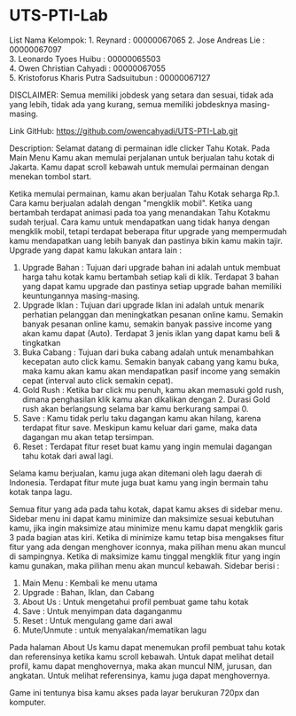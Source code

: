 # UTS-PTI-Lab

List Nama Kelompok:
    1. Reynard                                      : 00000067065
    2. Jose Andreas Lie                             : 00000067097   
    3. Leonardo Tyoes Huibu                         : 00000065503   
    4. Owen Christian Cahyadi                       : 00000067055   
    5. Kristoforus Kharis Putra Sadsuitubun         : 00000067127

DISCLAIMER: 
Semua memiliki jobdesk yang setara dan sesuai, tidak ada yang lebih, tidak ada yang kurang, semua memiliki jobdesknya masing-masing.

Link GitHub: https://github.com/owencahyadi/UTS-PTI-Lab.git

Description:
Selamat datang di permainan idle clicker Tahu Kotak. Pada Main Menu Kamu akan memulai perjalanan untuk berjualan tahu kotak di Jakarta. Kamu dapat scroll kebawah untuk memulai permainan dengan menekan tombol start. 

Ketika memulai permainan, kamu akan berjualan Tahu Kotak seharga Rp.1. Cara kamu berjualan adalah dengan "mengklik mobil". Ketika uang bertambah terdapat animasi pada toa yang menandakan Tahu Kotakmu sudah terjual. Cara kamu untuk mendapatkan uang tidak hanya dengan mengklik mobil, tetapi terdapat beberapa fitur upgrade yang mempermudah kamu mendapatkan uang lebih banyak dan pastinya bikin kamu makin tajir. Upgrade yang dapat kamu lakukan antara lain :
1. Upgrade Bahan : Tujuan dari upgrade bahan ini adalah untuk membuat harga tahu kotak kamu bertambah setiap kali di klik. Terdapat 3 bahan yang dapat kamu upgrade dan pastinya setiap upgrade bahan memiliki keuntungannya masing-masing.
2. Upgrade Iklan : Tujuan dari upgrade Iklan ini adalah untuk menarik perhatian pelanggan dan meningkatkan pesanan online kamu. Semakin banyak pesanan online kamu, semakin banyak passive income yang akan kamu dapat (Auto). Terdapat 3 jenis iklan yang dapat kamu beli & tingkatkan
3. Buka Cabang : Tujuan dari buka cabang adalah untuk menambahkan kecepatan auto click kamu. Semakin banyak cabang yang kamu buka, maka kamu akan kamu akan mendapatkan pasif income yang semakin cepat (interval auto click semakin cepat).
4. Gold Rush : Ketika bar click mu penuh, kamu akan memasuki gold rush, dimana penghasilan klik kamu akan dikalikan dengan 2. Durasi Gold rush akan berlangsung selama bar kamu berkurang sampai 0. 
5. Save : Kamu tidak perlu taku dagangan kamu akan hilang, karena terdapat fitur save. Meskipun kamu keluar dari game, maka data dagangan mu akan tetap tersimpan.
6. Reset : Terdapat fitur reset buat kamu yang ingin memulai dagangan tahu kotak dari awal lagi.

Selama kamu berjualan, kamu juga akan ditemani oleh lagu daerah di Indonesia. Terdapat fitur mute juga buat kamu yang ingin bermain tahu kotak tanpa lagu. 

Semua fitur yang ada pada tahu kotak, dapat kamu akses di sidebar menu. Sidebar menu ini dapat kamu minimize dan maksimize sesuai kebutuhan kamu, jika ingin maksimize atau minimize menu kamu dapat mengklik garis 3 pada bagian atas kiri. Ketika di minimize kamu tetap bisa mengakses fitur fitur yang ada dengan menghover iconnya, maka pilihan menu akan muncul di sampingnya. Ketika di maksimize kamu tinggal mengklik fitur yang ingin kamu gunakan, maka pilihan menu akan muncul kebawah. Sidebar berisi :
1. Main Menu : Kembali ke menu utama
2. Upgrade : Bahan, Iklan, dan Cabang
3. About Us : Untuk mengetahui profil pembuat game tahu kotak
4. Save : Untuk menyimpan data daganganmu
5. Reset : Untuk mengulang game dari awal
6. Mute/Unmute : untuk menyalakan/mematikan lagu 

Pada halaman About Us kamu dapat menemukan profil pembuat tahu kotak dan referensinya ketika kamu scroll kebawah. Untuk dapat melihat detail profil, kamu dapat menghovernya, maka akan muncul NIM, jurusan, dan angkatan. Untuk melihat referensinya, kamu juga dapat menghovernya.

Game ini tentunya bisa kamu akses pada layar berukuran 720px dan komputer. 
